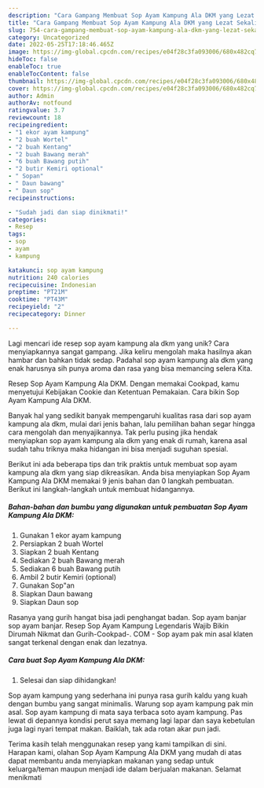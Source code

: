 ```yaml
---
description: "Cara Gampang Membuat Sop Ayam Kampung Ala DKM yang Lezat Sekali"
title: "Cara Gampang Membuat Sop Ayam Kampung Ala DKM yang Lezat Sekali"
slug: 754-cara-gampang-membuat-sop-ayam-kampung-ala-dkm-yang-lezat-sekali
category: Uncategorized
date: 2022-05-25T17:18:46.465Z
image: https://img-global.cpcdn.com/recipes/e04f28c3fa093006/680x482cq70/sop-ayam-kampung-ala-dkm-foto-resep-utama.jpg
hideToc: false
enableToc: true
enableTocContent: false
thumbnail: https://img-global.cpcdn.com/recipes/e04f28c3fa093006/680x482cq70/sop-ayam-kampung-ala-dkm-foto-resep-utama.jpg
cover: https://img-global.cpcdn.com/recipes/e04f28c3fa093006/680x482cq70/sop-ayam-kampung-ala-dkm-foto-resep-utama.jpg
author: Admin
authorAv: notfound
ratingvalue: 3.7
reviewcount: 18
recipeingredient:
- "1 ekor ayam kampung"
- "2 buah Wortel"
- "2 buah Kentang"
- "2 buah Bawang merah"
- "6 buah Bawang putih"
- "2 butir Kemiri optional"
- " Sopan"
- " Daun bawang"
- " Daun sop"
recipeinstructions:

- "Sudah jadi dan siap dinikmati!"
categories:
- Resep
tags:
- sop
- ayam
- kampung

katakunci: sop ayam kampung 
nutrition: 240 calories
recipecuisine: Indonesian
preptime: "PT21M"
cooktime: "PT43M"
recipeyield: "2"
recipecategory: Dinner

---
```





Lagi mencari ide resep sop ayam kampung ala dkm yang unik? Cara menyiapkannya sangat gampang. Jika keliru mengolah maka hasilnya akan hambar dan bahkan tidak sedap. Padahal sop ayam kampung ala dkm yang enak harusnya sih punya aroma dan rasa yang bisa memancing selera Kita.





Resep Sop Ayam Kampung Ala DKM. Dengan memakai Cookpad, kamu menyetujui Kebijakan Cookie dan Ketentuan Pemakaian. Cara bikin Sop Ayam Kampung Ala DKM.

Banyak hal yang sedikit banyak mempengaruhi kualitas rasa dari sop ayam kampung ala dkm, mulai dari jenis bahan, lalu pemilihan bahan segar hingga cara mengolah dan menyajikannya. Tak perlu pusing jika hendak menyiapkan sop ayam kampung ala dkm yang enak di rumah, karena asal sudah tahu triknya maka hidangan ini bisa menjadi suguhan spesial.






Berikut ini ada beberapa tips dan trik praktis untuk membuat sop ayam kampung ala dkm yang siap dikreasikan. Anda bisa menyiapkan Sop Ayam Kampung Ala DKM memakai 9 jenis bahan dan 0 langkah pembuatan. Berikut ini langkah-langkah untuk membuat hidangannya.

<!--inarticleads1-->

##### Bahan-bahan dan bumbu yang digunakan untuk pembuatan Sop Ayam Kampung Ala DKM:

1. Gunakan 1 ekor ayam kampung
1. Persiapkan 2 buah Wortel
1. Siapkan 2 buah Kentang
1. Sediakan 2 buah Bawang merah
1. Sediakan 6 buah Bawang putih
1. Ambil 2 butir Kemiri (optional)
1. Gunakan  Sop&#34;an
1. Siapkan  Daun bawang
1. Siapkan  Daun sop


Rasanya yang gurih hangat bisa jadi penghangat badan. Sop ayam banjar sop ayam banjar. Resep Sop Ayam Kampung Legendaris Wajib Bikin Dirumah Nikmat dan Gurih-Cookpad-. COM - Sop ayam pak min asal klaten sangat terkenal dengan enak dan lezatnya. 

<!--inarticleads2-->

##### Cara buat Sop Ayam Kampung Ala DKM:


1. Selesai dan siap dihidangkan!

Sop ayam kampung yang sederhana ini punya rasa gurih kaldu yang kuah dengan bumbu yang sangat minimalis. Warung sop ayam kampung pak min asal. Sop ayam kampung di mata saya terbaca soto ayam kampung. Pas lewat di depannya kondisi perut saya memang lagi lapar dan saya kebetulan juga lagi nyari tempat makan. Baiklah, tak ada rotan akar pun jadi. 

Terima kasih telah menggunakan resep yang kami tampilkan di sini. Harapan kami, olahan Sop Ayam Kampung Ala DKM yang mudah di atas dapat membantu anda menyiapkan makanan yang sedap untuk keluarga/teman maupun menjadi ide dalam berjualan makanan. Selamat menikmati
